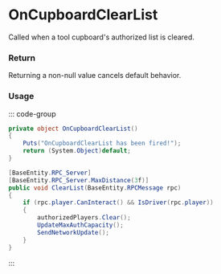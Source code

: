 # OnCupboardClearList
<Badge type="info" text="Vehicle"/><Badge type="danger" text="Carbon Compatible"/><Badge type="warning" text="Oxide Compatible"/>
Called when a tool cupboard's authorized list is cleared.

### Return
Returning a non-null value cancels default behavior.

### Usage
::: code-group
```csharp [Example]
private object OnCupboardClearList()
{
	Puts("OnCupboardClearList has been fired!");
	return (System.Object)default;
}
```
```csharp [Source — Assembly-CSharp @ VehiclePrivilege]
[BaseEntity.RPC_Server]
[BaseEntity.RPC_Server.MaxDistance(3f)]
public void ClearList(BaseEntity.RPCMessage rpc)
{
	if (rpc.player.CanInteract() && IsDriver(rpc.player))
	{
		authorizedPlayers.Clear();
		UpdateMaxAuthCapacity();
		SendNetworkUpdate();
	}
}

```
:::
